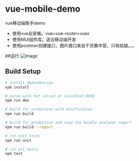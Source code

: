 # vue-mobile-demo
vue移动端练手demo
- 使用vue全家桶，vue+vue-router+vuex 
- 使用MUI组件库，适合移动端开发
- 使用postman创建接口，图片接口来自干货集中营，只有姑娘。。。

##运行
![image](https://github.com/zjy712/vue-mobile-demo/tree/master/show/show.gif) 



## Build Setup

``` bash
# install dependencies
npm install

# serve with hot reload at localhost:8080
npm run dev

# build for production with minification
npm run build

# build for production and view the bundle analyzer report
npm run build --report

# run unit tests
npm run unit

# run all tests
npm test
```